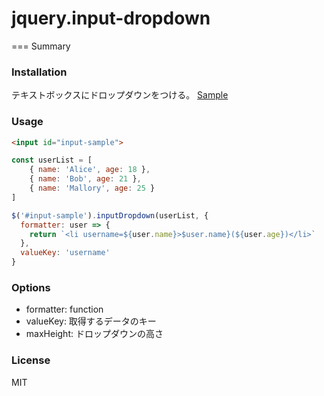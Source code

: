 # jquery.input-dropdown

===
Summary
### Installation ###
テキストボックスにドロップダウンをつける。
[Sample](https://jsfiddle.net/kohei_mizobata/mzantv30/122/)

### Usage ###

```html
<input id="input-sample">
```
```javascript
const userList = [
    { name: 'Alice', age: 18 },
    { name: 'Bob', age: 21 },
    { name: 'Mallory', age: 25 }
]

$('#input-sample').inputDropdown(userList, {
  formatter: user => {
    return `<li username=${user.name}>$user.name}(${user.age})</li>`
  },
  valueKey: 'username'
}
```

### Options ###
* formatter: function
* valueKey: 取得するデータのキー
* maxHeight: ドロップダウンの高さ

### License ###  
MIT
